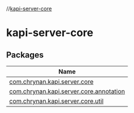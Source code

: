 //[kapi-server-core](index.md)

# kapi-server-core

## Packages

| Name |
|---|
| [com.chrynan.kapi.server.core](kapi-server-core/com.chrynan.kapi.server.core/index.md) |
| [com.chrynan.kapi.server.core.annotation](kapi-server-core/com.chrynan.kapi.server.core.annotation/index.md) |
| [com.chrynan.kapi.server.core.util](kapi-server-core/com.chrynan.kapi.server.core.util/index.md) |
